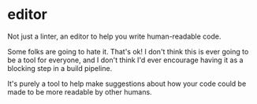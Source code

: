 # editor
Not just a linter, an editor to help you write human-readable code.

Some folks are going to hate it. That's ok! I don't think this is ever going to be a tool for everyone, and I don't think I'd ever encourage having it as a blocking step in a build pipeline.

It's purely a tool to help make suggestions about how your code could be made to be more readable by other humans.
